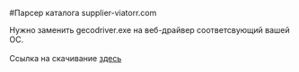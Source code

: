 #Парсер каталога supplier-viatorr.com

Нужно заменить gecodriver.exe на веб-драйвер соответсвующий вашей ОС. <br><br>
Ссылка на скачивание <a href="https://github.com/mozilla/geckodriver/releases">здесь</a>
